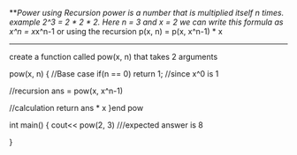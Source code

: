 ***Power using Recursion
   power is a number that is multiplied itself n times. 
   example 2^3 = 2 * 2 * 2. Here n = 3 and x = 2
   we can write this formula as x^n = x*x^n-1
   or using the recursion p(x, n) = p(x, x^n-1) * x
***

create a function called pow(x, n) that takes 2 arguments

pow(x, n)
{
   //Base case
   if(n == 0) return 1;  //since x^0 is 1

   //recursion
   ans = pow(x, x^n-1)
   
   //calculation
    return ans * x
}end pow

int main()
{
  cout<< pow(2, 3)   ///expected answer is 8
 
}
